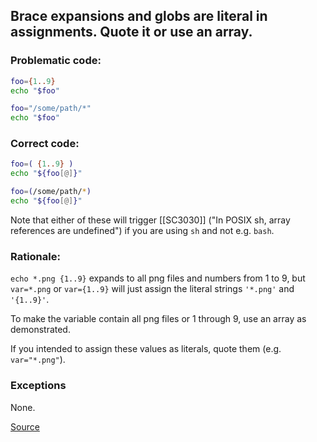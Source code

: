 ## Brace expansions and globs are literal in assignments. Quote it or use an array.

### Problematic code:

```sh
foo={1..9}
echo "$foo"
```
```sh
foo="/some/path/*"
echo "$foo"
```

### Correct code:

```sh
foo=( {1..9} )
echo "${foo[@]}"
```
```sh
foo=(/some/path/*)
echo "${foo[@]}"
```

Note that either of these will trigger [[SC3030]] ("In POSIX sh, array references are undefined") if you are using `sh` and not e.g. `bash`.

### Rationale:

`echo *.png {1..9}` expands to all png files and numbers from 1 to 9, but `var=*.png` or `var={1..9}` will just assign the literal strings `'*.png'` and `'{1..9}'`.

To make the variable contain all png files or 1 through 9, use an array as demonstrated.

If you intended to assign these values as literals, quote them (e.g. `var="*.png"`).

### Exceptions

None.

[Source](https://github.com/koalaman/shellcheck/wiki/SC2125)

